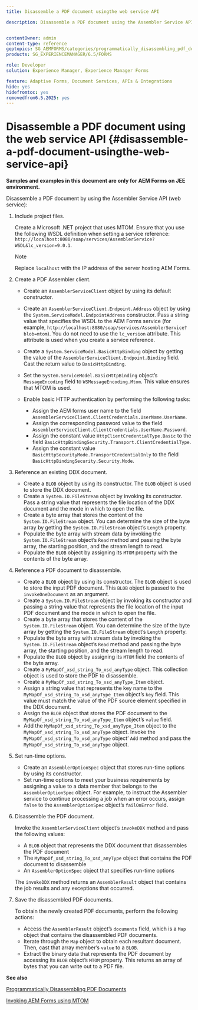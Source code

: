 ```yaml
---
title: Disassemble a PDF document usingthe web service API

description: Disassemble a PDF document using the Assembler Service API


contentOwner: admin
content-type: reference
geptopics: SG_AEMFORMS/categories/programmatically_disassembling_pdf_documents
products: SG_EXPERIENCEMANAGER/6.5/FORMS

role: Developer
solution: Experience Manager, Experience Manager Forms

feature: Adaptive Forms, Document Services, APIs & Integrations
hide: yes
hidefromtoc: yes
removedfrom6.5.2025: yes
---
```

# Disassemble a PDF document using the web service API {#disassemble-a-pdf-document-usingthe-web-service-api} 

**Samples and examples in this document are only for AEM Forms on JEE environment.**

Disassemble a PDF document by using the Assembler Service API (web service):

1. Include project files.

   Create a Microsoft .NET project that uses MTOM. Ensure that you use the following WSDL definition when setting a service reference: `http://localhost:8080/soap/services/AssemblerService?WSDL&lc_version=9.0.1`.

   >[!NOTE]
   >
   >Replace `localhost` with the IP address of the server hosting AEM Forms.

1. Create a PDF Assembler client.

    * Create an `AssemblerServiceClient` object by using its default constructor.
    * Create an `AssemblerServiceClient.Endpoint.Address` object by using the `System.ServiceModel.EndpointAddress` constructor. Pass a string value that specifies the WSDL to the AEM Forms service (for example, `http://localhost:8080/soap/services/AssemblerService?blob=mtom`). You do not need to use the `lc_version` attribute. This attribute is used when you create a service reference.
    * Create a `System.ServiceModel.BasicHttpBinding` object by getting the value of the `AssemblerServiceClient.Endpoint.Binding` field. Cast the return value to `BasicHttpBinding`.
    * Set the `System.ServiceModel.BasicHttpBinding` object’s `MessageEncoding` field to `WSMessageEncoding.Mtom`. This value ensures that MTOM is used.
    * Enable basic HTTP authentication by performing the following tasks:

        * Assign the AEM forms user name to the field `AssemblerServiceClient.ClientCredentials.UserName.UserName`.
        * Assign the corresponding password value to the field `AssemblerServiceClient.ClientCredentials.UserName.Password`.
        * Assign the constant value `HttpClientCredentialType.Basic` to the field `BasicHttpBindingSecurity.Transport.ClientCredentialType`.
        * Assign the constant value `BasicHttpSecurityMode.TransportCredentialOnly` to the field `BasicHttpBindingSecurity.Security.Mode`.

1. Reference an existing DDX document.

    * Create a `BLOB` object by using its constructor. The `BLOB` object is used to store the DDX document.
    * Create a `System.IO.FileStream` object by invoking its constructor. Pass a string value that represents the file location of the DDX document and the mode in which to open the file.
    * Create a byte array that stores the content of the `System.IO.FileStream` object. You can determine the size of the byte array by getting the `System.IO.FileStream` object’s `Length` property.
    * Populate the byte array with stream data by invoking the `System.IO.FileStream` object’s `Read` method and passing the byte array, the starting position, and the stream length to read.
    * Populate the `BLOB` object by assigning its `MTOM` property with the contents of the byte array.

1. Reference a PDF document to disassemble.

    * Create a `BLOB` object by using its constructor. The `BLOB` object is used to store the input PDF document. This `BLOB` object is passed to the `invokeOneDocument` as an argument.
    * Create a `System.IO.FileStream` object by invoking its constructor and passing a string value that represents the file location of the input PDF document and the mode in which to open the file.
    * Create a byte array that stores the content of the `System.IO.FileStream` object. You can determine the size of the byte array by getting the `System.IO.FileStream` object’s `Length` property.
    * Populate the byte array with stream data by invoking the `System.IO.FileStream` object’s `Read` method and passing the byte array, the starting position, and the stream length to read.
    * Populate the `BLOB` object by assigning its `MTOM` field the contents of the byte array.
    * Create a `MyMapOf_xsd_string_To_xsd_anyType` object. This collection object is used to store the PDF to disassemble.
    * Create a `MyMapOf_xsd_string_To_xsd_anyType_Item` object.
    * Assign a string value that represents the key name to the `MyMapOf_xsd_string_To_xsd_anyType_Item` object’s `key` field. This value must match the value of the PDF source element specified in the DDX document.
    * Assign the `BLOB` object that stores the PDF document to the `MyMapOf_xsd_string_To_xsd_anyType_Item` object’s `value` field.
    * Add the `MyMapOf_xsd_string_To_xsd_anyType_Item` object to the `MyMapOf_xsd_string_To_xsd_anyType` object. Invoke the `MyMapOf_xsd_string_To_xsd_anyType` object’ `Add` method and pass the `MyMapOf_xsd_string_To_xsd_anyType` object.

1. Set run-time options.

    * Create an `AssemblerOptionSpec` object that stores run-time options by using its constructor.
    * Set run-time options to meet your business requirements by assigning a value to a data member that belongs to the `AssemblerOptionSpec` object. For example, to instruct the Assembler service to continue processing a job when an error occurs, assign `false` to the `AssemblerOptionSpec` object’s `failOnError` field.

1. Disassemble the PDF document.

   Invoke the `AssemblerServiceClient` object’s `invokeDDX` method and pass the following values:

    * A `BLOB` object that represents the DDX document that disassembles the PDF document
    * The `MyMapOf_xsd_string_To_xsd_anyType` object that contains the PDF document to disassemble
    * An `AssemblerOptionSpec` object that specifies run-time options

   The `invokeDDX` method returns an `AssemblerResult` object that contains the job results and any exceptions that occurred.

1. Save the disassembled PDF documents.

   To obtain the newly created PDF documents, perform the following actions:

    * Access the `AssemblerResult` object’s `documents` field, which is a `Map` object that contains the disassembled PDF documents.
    * Iterate through the `Map` object to obtain each resultant document. Then, cast that array member’s `value` to a `BLOB`.
    * Extract the binary data that represents the PDF document by accessing its `BLOB` object’s `MTOM` property. This returns an array of bytes that you can write out to a PDF file.

**See also**

[Programmatically Disassembling PDF Documents](/help/forms/developing/programmatically-disassembling-pdf-documents.md#programmatically-disassembling-pdf-documents)

[Invoking AEM Forms using MTOM](/help/forms/developing/invoking-aem-forms-using-web.md#invoking-aem-forms-using-mtom)
